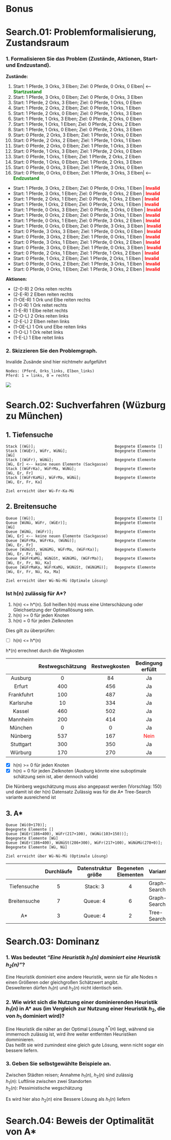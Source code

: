 # Bonus
# Search.01: Problemformalisierung, Zustandsraum
### 1. Formalisieren Sie das Problem (Zustände, Aktionen, Start- und Endzustand).
**Zustände:**
1. Start: 1 Pferde, 3 Orks, 3 Elben; Ziel: 0 Pferde, 0 Orks, 0 Elben| <-- **<span style="color: green;">Startzustand</span>**
2. Start: 1 Pferde, 3 Orks, 0 Elben; Ziel: 0 Pferde, 0 Orks, 3 Elben 
3. Start: 1 Pferde, 2 Orks, 3 Elben; Ziel: 0 Pferde, 1 Orks, 0 Elben 
4. Start: 1 Pferde, 2 Orks, 2 Elben; Ziel: 0 Pferde, 1 Orks, 1 Elben 
5. Start: 1 Pferde, 2 Orks, 0 Elben; Ziel: 0 Pferde, 1 Orks, 3 Elben 
6. Start: 1 Pferde, 1 Orks, 3 Elben; Ziel: 0 Pferde, 2 Orks, 0 Elben 
7. Start: 1 Pferde, 1 Orks, 1 Elben; Ziel: 0 Pferde, 2 Orks, 2 Elben 
8. Start: 1 Pferde, 1 Orks, 0 Elben; Ziel: 0 Pferde, 2 Orks, 3 Elben 
9. Start: 0 Pferde, 2 Orks, 3 Elben; Ziel: 1 Pferde, 1 Orks, 0 Elben
10. Start: 0 Pferde, 2 Orks, 2 Elben; Ziel: 1 Pferde, 1 Orks, 1 Elben
11. Start: 0 Pferde, 2 Orks, 0 Elben; Ziel: 1 Pferde, 1 Orks, 3 Elben 
12. Start: 0 Pferde, 1 Orks, 3 Elben; Ziel: 1 Pferde, 2 Orks, 0 Elben
13. Start: 0 Pferde, 1 Orks, 1 Elben; Ziel: 1 Pferde, 2 Orks, 2 Elben
14. Start: 0 Pferde, 1 Orks, 0 Elben; Ziel: 1 Pferde, 2 Orks, 3 Elben
15. Start: 0 Pferde, 0 Orks, 3 Elben; Ziel: 1 Pferde, 3 Orks, 0 Elben
16. Start: 0 Pferde, 0 Orks, 0 Elben; Ziel: 1 Pferde, 3 Orks, 3 Elben| <-- **<span style="color: green;">Endzustand</span>**
- Start: 1 Pferde, 3 Orks, 2 Elben; Ziel: 0 Pferde, 0 Orks, 1 Elben | **<span style="color: red;">Invalid</span>**
- Start: 1 Pferde, 3 Orks, 1 Elben; Ziel: 0 Pferde, 0 Orks, 2 Elben | **<span style="color: red;">Invalid</span>**
- Start: 1 Pferde, 2 Orks, 1 Elben; Ziel: 0 Pferde, 1 Orks, 2 Elben | **<span style="color: red;">Invalid</span>**
- Start: 1 Pferde, 1 Orks, 2 Elben; Ziel: 0 Pferde, 2 Orks, 1 Elben | **<span style="color: red;">Invalid</span>**
- Start: 1 Pferde, 0 Orks, 3 Elben; Ziel: 0 Pferde, 3 Orks, 0 Elben | **<span style="color: red;">Invalid</span>**
- Start: 1 Pferde, 0 Orks, 2 Elben; Ziel: 0 Pferde, 3 Orks, 1 Elben | **<span style="color: red;">Invalid</span>**
- Start: 1 Pferde, 0 Orks, 1 Elben; Ziel: 0 Pferde, 3 Orks, 2 Elben | **<span style="color: red;">Invalid</span>**
- Start: 1 Pferde, 0 Orks, 0 Elben; Ziel: 0 Pferde, 3 Orks, 3 Elben | **<span style="color: red;">Invalid</span>**
- Start: 0 Pferde, 3 Orks, 3 Elben; Ziel: 1 Pferde, 0 Orks, 0 Elben | **<span style="color: red;">Invalid</span>**
- Start: 0 Pferde, 3 Orks, 2 Elben; Ziel: 1 Pferde, 0 Orks, 1 Elben | **<span style="color: red;">Invalid</span>**
- Start: 0 Pferde, 3 Orks, 1 Elben; Ziel: 1 Pferde, 0 Orks, 2 Elben | **<span style="color: red;">Invalid</span>**
- Start: 0 Pferde, 3 Orks, 0 Elben; Ziel: 1 Pferde, 0 Orks, 3 Elben | **<span style="color: red;">Invalid</span>**
- Start: 0 Pferde, 2 Orks, 1 Elben; Ziel: 1 Pferde, 1 Orks, 2 Elben | **<span style="color: red;">Invalid</span>**
- Start: 0 Pferde, 1 Orks, 2 Elben; Ziel: 1 Pferde, 2 Orks, 1 Elben | **<span style="color: red;">Invalid</span>**
- Start: 0 Pferde, 0 Orks, 2 Elben; Ziel: 1 Pferde, 3 Orks, 1 Elben | **<span style="color: red;">Invalid</span>**
- Start: 0 Pferde, 0 Orks, 1 Elben; Ziel: 1 Pferde, 3 Orks, 2 Elben | **<span style="color: red;">Invalid</span>**

**Aktionen:**
  - (2-0-R) 2 Orks reiten rechts
  - (2-E-R) 2 Elben reiten rechts
  - (1-OE-R) 1 Ork und Elbe reiten rechts
  - (1-O-R) 1 Ork reitet rechts 
  - (1-E-R) 1 Elbe reitet rechts
  - (2-O-L) 2 Orks reiten links
  - (2-E-L) 2 Elben reiten links
  - (1-OE-L) 1 Ork und Elbe reiten links
  - (1-O-L) 1 Ork reitet links
  - (1-E-L) 1 Elbe reitet links
### 2. Skizzieren Sie den Problemgraph.
Invalide Zusände sind hier nichtmehr aufgeführt
```
Nodes: (Pferd, Orks_links, Elben_links)
Pferd: 1 = links, 0 = rechts
```
[![](https://mermaid.ink/img/pako:eNp9lVFv2jAUhf9K5KpTKwVk30uAROpetmgvnajaPU28RLOBaCFBwWjtgP--JMTxxUZDCnLy6Zx7j-3ER_arkoolbF1nu03w_Losg-D-PnjTWa2DT8G3KiuCvf4o8nIdtKwdq-BFLDDFYJUXRXK3WsnmF-51Xf1WyZ1E7MejP7nUmwR271TKFzzlvVTKVjxIIQNP2iptU1rt25umvkj5w8PLkwgXzZU-8cfHAQgKBAFIAQ4ArBVcWUEKFAABSIG1QmuFV1ZoFUgU3WS0gDeAE0ULkAKrEFYhrhR9cu4k5yY5d5Jzk5w7yblJzp3k3CTnNHm_PD_qrNznOq9KskbBaPT5JEaL0eupT2uXybD0P9AwQRh2DAgTDqMF0a5yr_ObAa9RQRg49cBjJIRtBoZGbzWDXkGf2YJg95fjaRtFLwQQhp4OHUZC0ILomeJlyfs32dg-n_qZdFhne4Fmbq7gwKwQPVN0GNWhfS8cHQ6ewqsHN5jfp9mIQBg6jAQ088bJLrXNoMPEjYB2l_qe4IWwAa92olvQwvRGQfRMkYXNgZBLluj6oEK2VfU2a2_ZsfscM71RW7VkSTOUapUdCr1ky_LcyHZZ-bOqtkZZV4f1hiWrrNg3d4edbL7gX_OsOW22w9NalVLVX6pDqVkyj6dx58KSI3tnCcBsLOZxhPM4nqOAeBKyj_ZxNI5nE4Q4av4jnE3PIfvbFebjGKJoPoFoOp3EXMwgZErmuqq_X4667sQ7_wN7UM4r?type=png)](https://mermaid.live/edit#pako:eNp9lVFv2jAUhf9K5KpTKwVk30uAROpetmgvnajaPU28RLOBaCFBwWjtgP--JMTxxUZDCnLy6Zx7j-3ER_arkoolbF1nu03w_Losg-D-PnjTWa2DT8G3KiuCvf4o8nIdtKwdq-BFLDDFYJUXRXK3WsnmF-51Xf1WyZ1E7MejP7nUmwR271TKFzzlvVTKVjxIIQNP2iptU1rt25umvkj5w8PLkwgXzZU-8cfHAQgKBAFIAQ4ArBVcWUEKFAABSIG1QmuFV1ZoFUgU3WS0gDeAE0ULkAKrEFYhrhR9cu4k5yY5d5Jzk5w7yblJzp3k3CTnNHm_PD_qrNznOq9KskbBaPT5JEaL0eupT2uXybD0P9AwQRh2DAgTDqMF0a5yr_ObAa9RQRg49cBjJIRtBoZGbzWDXkGf2YJg95fjaRtFLwQQhp4OHUZC0ILomeJlyfs32dg-n_qZdFhne4Fmbq7gwKwQPVN0GNWhfS8cHQ6ewqsHN5jfp9mIQBg6jAQ088bJLrXNoMPEjYB2l_qe4IWwAa92olvQwvRGQfRMkYXNgZBLluj6oEK2VfU2a2_ZsfscM71RW7VkSTOUapUdCr1ky_LcyHZZ-bOqtkZZV4f1hiWrrNg3d4edbL7gX_OsOW22w9NalVLVX6pDqVkyj6dx58KSI3tnCcBsLOZxhPM4nqOAeBKyj_ZxNI5nE4Q4av4jnE3PIfvbFebjGKJoPoFoOp3EXMwgZErmuqq_X4667sQ7_wN7UM4r)
# Search.02: Suchverfahren (Wüzburg zu München)
## 1. Tiefensuche
```
Stack [(Wü)];                                   Begegnete Elemente []
Stack [(WüEr), WüFr, WüNü];                     Begegnete Elemente [Wü]
Stack [(WüFr), WüNü];                           Begegnete Elemente [Wü, Er] <-- keine neuen Elemente (Sackgasse)
Stack [(WüFrKa), WüFrMa, WüNü];                 Begegnete Elemente [Wü, Er, Fr]
Stack [(WüFrKaMü), WüFrMa, WüNü];               Begegnete Elemente [Wü, Er, Fr, Ka]

Ziel erreicht über Wü-Fr-Ka-Mü
```
## 2. Breitensuche
```
Queue [(Wü)];                                   Begegnete Elemente []
Queue [WüNü, WüFr, (WüEr)];                     Begegnete Elemente [Wü]
Queue [WüNü, (WüFr)];                           Begegnete Elemente [Wü, Er] <-- keine neuen Elemente (Sackgasse)
Queue [WüFrMa, WüFrKa, (WüNü)];                 Begegnete Elemente [Wü, Er, Fr]
Queue [WüNüSt, WüNüMü, WüFrMa, (WüFrKa)];       Begegnete Elemente [Wü, Er, Fr, Nü]
Queue [WüFrKaMü, WüNüSt, WüNüMü, (WüFrMa)];     Begegnete Elemente [Wü, Er, Fr, Nü, Ka]
Queue [WüFrMaKa, WüFrKaMü, WüNüSt, (WüNüMü)];   Begegnete Elemente [Wü, Er, Fr, Nü, Ka, Ma]

Ziel erreicht über Wü-Nü-Mü (Optimale Lösung)
```
### Ist h(n) zulässig für A*?
1.  h(n) <= h*(n). Soll heißen h(n) muss eine Unterschäzung oder Gleichsetzung der Optimallösung sein.
2. h(n) >= 0 für jeden Knoten
3. h(n) = 0 für jeden Zielknoten

Dies gilt zu überprüfen:

- [ ] h(n) <= h*(n)

 h*(n) errechnet durch die Wegkosten

|            | Restwegschätzung | Restwegkosten |           Bedingung erfüllt           |
|:----------:|:----------------:|:-------------:|:-------------------------------------:|
|  Ausburg   |        0         |      84       |                  Ja                   |
|   Erfurt   |       400        |      456      |                  Ja                   |
| Frankfuhrt |       100        |      487      |                  Ja                   |
| Karlsruhe  |        10        |      334      |                  Ja                   |
|   Kassel   |       460        |      502      |                  Ja                   |
|  Mannheim  |       200        |      414      |                  Ja                   |
|  München   |        0         |       0       |                  Ja                   |
|  Nünberg   |       537        |      167      | <span style="color: red;">Nein</span> |
| Stuttgart  |       300        |      350      |                  Ja                   |
|  Würburg   |       170        |      270      |                  Ja                   |

-[x] h(n) >= 0 für jeden Knoten
-[x] h(n) = 0 für jeden Zielknoten (Ausburg könnte eine suboptimale schätzung sein ist, aber dennoch valide)

Die Nünberg wegschätzung muss also angepasst werden (Vorschlag: 150) und
damit ist der h(n) Datensatz Zulässig was für die A* Tree-Search variante ausreichend ist
## 3. A*
```
Queue [Wü(0+170)];                                                      Begegnete Elemente []
Queue [WüEr(186+400), WüFr(217+100), (WüNü(103+150))];                  Begegnete Elemente [Wü]
Queue [WüEr(186+400), WüNüSt(286+300), WüFr(217+100), WüNüMü(270+0)];   Begegnete Elemente [Wü, Nü]

Ziel erreicht über Wü-Nü-Mü (Optimale Lösung)
```

|              | Durchläufe | Datenstruktur größe | Begeneten Elementen | Variante     | Optimale Lösung |
|:------------:|:----------:|:-------------------:|:-------------------:|--------------|:---------------:|
| Tiefensuche  |     5      |      Stack: 3       |          4          | Graph-Search |      Nein       |
| Breitensuche |     7      |      Queue: 4       |          6          | Graph-Search |       Ja        |
|      A*      |     3      |      Queue: 4       |          2          | Tree-Search  |       Ja        |
# Search.03: Dominanz
### 1. Was bedeutet *“Eine Heuristik $`h_1(n)`$ dominiert eine Heuristik $`h_2(n)`$”*? 
Eine Heuristik dominiert eine andere Heuristik, wenn sie für alle Nodes n einen Größeren oder gleichgroßen Schätzwert angibt.  
Desweiteren dürfen $`h_1(n)`$ und $`h_2(n)`$ nicht identisch sein.
### 2. Wie wirkt sich die Nutzung einer dominierenden Heuristik $`h_1(n)`$ in A\* aus (im Vergleich zur Nutzung einer Heuristik $`h_2`$, die von $`h_1`$ dominiert wird)?
Eine Heuristik die näher an der Optimal Lösung $`h^*(n)`$ liegt, während sie immernoch zulässig ist, wird ihre weiter entfernten Heuristiken domminieren.  
Das heißt sie wird zumindest eine gleich gute Lösung, wenn nicht sogar ein bessere liefern.
### 3. Geben Sie selbstgewählte Beispiele an.
Zwischen Städten reisen; Annahme $`h_1(n)`$, $`h_2(n)`$ sind zulässig  
$`h_1(n)`$: Luftlinie zwischen zwei Standorten  
$`h_2(n)`$: Pessimistische wegschätzung

Es wird hier also $`h_2(n)`$ eine Bessere Lösung als $`h_1(n)`$ liefern
# Search.04: Beweis der Optimalität von A*